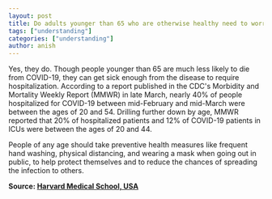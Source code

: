 ```yaml
---
layout: post
title: Do adults younger than 65 who are otherwise healthy need to worry about COVID-19?
tags: ["understanding"]
categories: ["understanding"]
author: anish
---
```


Yes, they do. Though people younger than 65 are much less likely to die from COVID-19, they can get sick enough from the disease to require hospitalization. According to a report published in the CDC's Morbidity and Mortality Weekly Report (MMWR) in late March, nearly 40% of people hospitalized for COVID-19 between mid-February and mid-March were between the ages of 20 and 54. Drilling further down by age, MMWR reported that 20% of hospitalized patients and 12% of COVID-19 patients in ICUs were between the ages of 20 and 44.


People of any age should take preventive health measures like frequent hand washing, physical distancing, and wearing a mask when going out in public, to help protect themselves and to reduce the chances of spreading the infection to others.

**Source: [Harvard Medical School, USA](https://www.health.harvard.edu/diseases-and-conditions/covid-19-basics)**